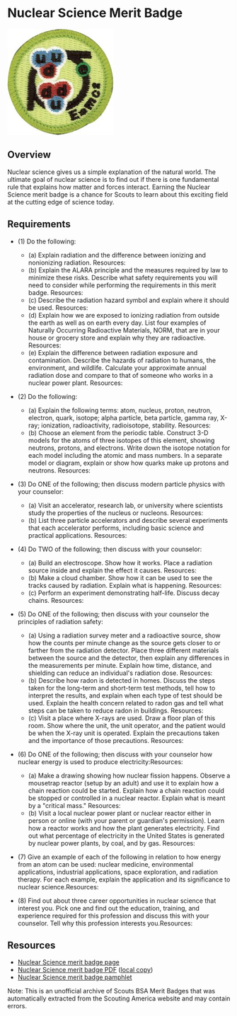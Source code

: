 

# Nuclear Science Merit Badge

![Nuclear Science Merit Badge](images/nuclear-science-merit-badge.jpg)

## Overview



Nuclear science gives us a simple explanation of the natural world. The ultimate goal of nuclear science is to find out if there is one fundamental rule that explains how matter and forces interact. Earning the Nuclear Science merit badge is a chance for Scouts to learn about this exciting field at the cutting edge of science today.

## Requirements

* (1) Do the following:
    * (a) Explain radiation and the difference between ionizing and nonionizing radiation.  Resources:
    * (b) Explain the ALARA principle and the measures required by law to minimize these risks. Describe what safety requirements you will need to consider while performing the requirements in this merit badge.  Resources:
    * (c) Describe the radiation hazard symbol and explain where it should be used.  Resources:
    * (d) Explain how we are exposed to ionizing radiation from outside the earth as well as on earth every day. List four examples of Naturally Occurring Radioactive Materials, NORM, that are in your house or grocery store and explain why they are radioactive.  Resources:
    * (e) Explain the difference between radiation exposure and contamination. Describe the hazards of radiation to humans, the environment, and wildlife. Calculate your approximate annual radiation dose and compare to that of someone who works in a nuclear power plant.  Resources:


* (2) Do the following:
    * (a) Explain the following terms: atom, nucleus, proton, neutron, electron, quark, isotope; alpha particle, beta particle, gamma ray, X-ray; ionization, radioactivity, radioisotope, stability.  Resources:
    * (b) Choose an element from the periodic table. Construct 3-D models for the atoms of three isotopes of this element, showing neutrons, protons, and electrons. Write down the isotope notation for each model including the atomic and mass numbers. In a separate model or diagram, explain or show how quarks make up protons and neutrons.  Resources:


* (3) Do ONE of the following; then discuss modern particle physics with  your counselor:
    * (a) Visit an accelerator, research lab, or university where scientists study the properties of the nucleus or nucleons.  Resources:
    * (b) List three particle accelerators and describe several experiments that each accelerator performs, including basic science and practical applications.  Resources:


* (4) Do TWO of the following; then discuss with your counselor:
    * (a) Build an electroscope. Show how it works. Place a radiation source inside and explain the effect it causes.  Resources:
    * (b) Make a cloud chamber. Show how it can be used to see the tracks caused by radiation. Explain what is happening.  Resources:
    * (c) Perform an experiment demonstrating half-life. Discuss decay chains.  Resources:


* (5) Do ONE of the following; then discuss with your counselor the principles of radiation safety:
    * (a) Using a radiation survey meter and a radioactive source, show how the counts per minute change as the source gets closer to or farther from the radiation detector. Place three different materials between the source and the detector, then explain any differences in the measurements per minute. Explain how time, distance, and shielding can reduce an individual's radiation dose.  Resources:
    * (b) Describe how radon is detected in homes. Discuss the steps taken for the long-term and short-term test methods, tell how to interpret the results, and explain when each type of test should be used. Explain the health concern related to radon gas and tell what steps can be taken to reduce radon in buildings.  Resources:
    * (c) Visit a place where X-rays are used. Draw a floor plan of this room. Show where the unit, the unit operator, and the patient would be when the X-ray unit is operated. Explain the precautions taken and the importance of those precautions.  Resources:


* (6) Do ONE of the following; then discuss with your counselor how nuclear energy is used to produce electricity:Resources:
    * (a) Make a drawing showing how nuclear fission happens. Observe a mousetrap reactor (setup by an adult) and use it to explain how a chain reaction could be started. Explain how a chain reaction could be stopped or controlled in a nuclear reactor. Explain what is meant by a "critical mass."  Resources:
    * (b) Visit a local nuclear power plant or nuclear reactor either in person or online (with your parent or guardian's permission). Learn how a reactor works and how the plant generates electricity. Find out what percentage of electricity in the United States is generated by nuclear power plants, by coal, and by gas.  Resources:


* (7) Give an example of each of the following in relation to how energy from an atom can be used: nuclear medicine, environmental applications, industrial applications, space exploration, and radiation therapy. For each example, explain the application and its significance to nuclear science.Resources:
* (8) Find out about three career opportunities in nuclear science that interest you. Pick one and find out the education, training, and experience required for this profession and discuss this with your counselor. Tell why this  profession interests you.Resources:


## Resources

- [Nuclear Science merit badge page](https://www.scouting.org/merit-badges/nuclear-science/)
- [Nuclear Science merit badge PDF](https://filestore.scouting.org/filestore/Merit_Badge_ReqandRes/Pamphlets/Nuclear%20Science_2024.pdf) ([local copy](files/nuclear-science-merit-badge.pdf))
- [Nuclear Science merit badge pamphlet](https://www.scoutshop.org/nuclear-science-merit-badge-pamphlet-660061.html)

Note: This is an unofficial archive of Scouts BSA Merit Badges that was automatically extracted from the Scouting America website and may contain errors.